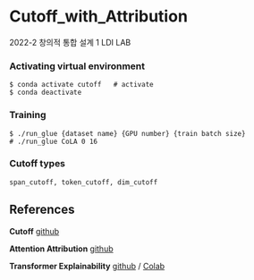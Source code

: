 # Cutoff_with_Attribution
2022-2 창의적 통합 설계 1 LDI LAB

### Activating virtual environment
```shell
$ conda activate cutoff   # activate
$ conda deactivate
```

### Training
```shell
$ ./run_glue {dataset name} {GPU number} {train batch size}
# ./run_glue CoLA 0 16
```

### Cutoff types
```
span_cutoff, token_cutoff, dim_cutoff
```

## References
**Cutoff** [github](https://github.com/dinghanshen/Cutoff)

**Attention Attribution** [github](https://github.com/YRdddream/attattr)

**Transformer Explainability** [github](https://github.com/hila-chefer/Transformer-Explainability) / [Colab](https://colab.research.google.com/github/hila-chefer/Transformer-Explainability/blob/main/BERT_explainability.ipynb)
